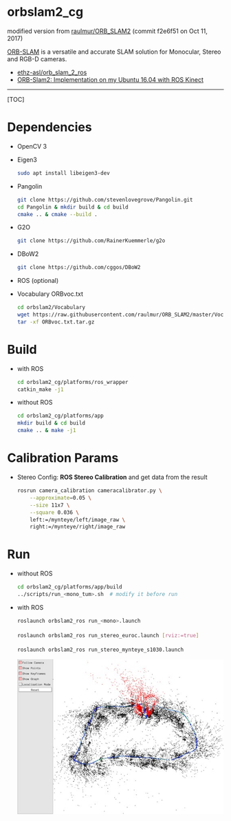 # orbslam2_cg

modified version from [raulmur/ORB_SLAM2](https://github.com/raulmur/ORB_SLAM2) (commit f2e6f51  on Oct 11, 2017)  

[ORB-SLAM](http://webdiis.unizar.es/~raulmur/orbslam/) is a versatile and accurate SLAM solution for Monocular, Stereo and RGB-D cameras.

* [ethz-asl/orb_slam_2_ros](https://github.com/ethz-asl/orb_slam_2_ros)
* [ORB-Slam2: Implementation on my Ubuntu 16.04 with ROS Kinect](https://medium.com/@j.zijlmans/orb-slam-2052515bd84c)

-----

[TOC]

# Dependencies

* OpenCV 3
* Eigen3
  ```sh
  sudo apt install libeigen3-dev
  ```
* Pangolin
  ```bash
  git clone https://github.com/stevenlovegrove/Pangolin.git
  cd Pangolin & mkdir build & cd build
  cmake .. & cmake --build .
  ```
* G2O
  ```sh
  git clone https://github.com/RainerKuemmerle/g2o
  ```
* DBoW2 
  ```sh
  git clone https://github.com/cggos/DBoW2
  ```
* ROS (optional)
  
* Vocabulary ORBvoc.txt
  ```sh
  cd orbslam2/Vocabulary
  wget https://raw.githubusercontent.com/raulmur/ORB_SLAM2/master/Vocabulary/ORBvoc.txt.tar.gz
  tar -xf ORBvoc.txt.tar.gz
  ```

# Build

* with ROS
  ```sh
  cd orbslam2_cg/platforms/ros_wrapper
  catkin_make -j1
  ```

* without ROS
  ```sh
  cd orbslam2_cg/platforms/app
  mkdir build & cd build
  cmake .. & make -j1
  ```

# Calibration Params

* Stereo Config: **ROS Stereo Calibration** and get data from the result  
  ```sh
  rosrun camera_calibration cameracalibrator.py \
      --approximate=0.05 \
      --size 11x7 \
      --square 0.036 \
      left:=/mynteye/left/image_raw \
      right:=/mynteye/right/image_raw        
  ```

# Run

* without ROS
  ```bash
  cd orbslam2_cg/platforms/app/build
  ../scripts/run_<mono_tum>.sh  # modify it before run
  ```

* with ROS
  ```sh
  roslaunch orbslam2_ros run_<mono>.launch

  roslaunch orbslam2_ros run_stereo_euroc.launch [rviz:=true]

  roslaunch orbslam2_ros run_stereo_mynteye_s1030.launch
  ```

  <p align="center">
    <img src="images/stereo_mynteye_s1030.jpg"/>
  </p>
